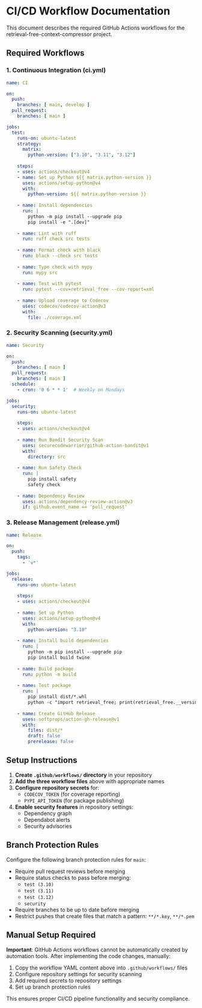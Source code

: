 # CI/CD Workflow Documentation

This document describes the required GitHub Actions workflows for the retrieval-free-context-compressor project.

## Required Workflows

### 1. Continuous Integration (ci.yml)

```yaml
name: CI

on:
  push:
    branches: [ main, develop ]
  pull_request:
    branches: [ main ]

jobs:
  test:
    runs-on: ubuntu-latest
    strategy:
      matrix:
        python-version: ["3.10", "3.11", "3.12"]
    
    steps:
    - uses: actions/checkout@v4
    - name: Set up Python ${{ matrix.python-version }}
      uses: actions/setup-python@v4
      with:
        python-version: ${{ matrix.python-version }}
    
    - name: Install dependencies
      run: |
        python -m pip install --upgrade pip
        pip install -e ".[dev]"
    
    - name: Lint with ruff
      run: ruff check src tests
    
    - name: Format check with black
      run: black --check src tests
    
    - name: Type check with mypy
      run: mypy src
    
    - name: Test with pytest
      run: pytest --cov=retrieval_free --cov-report=xml
    
    - name: Upload coverage to Codecov
      uses: codecov/codecov-action@v3
      with:
        file: ./coverage.xml
```

### 2. Security Scanning (security.yml)

```yaml
name: Security

on:
  push:
    branches: [ main ]
  pull_request:
    branches: [ main ]
  schedule:
    - cron: '0 6 * * 1'  # Weekly on Mondays

jobs:
  security:
    runs-on: ubuntu-latest
    
    steps:
    - uses: actions/checkout@v4
    
    - name: Run Bandit Security Scan
      uses: securecodewarrior/github-action-bandit@v1
      with:
        directory: src
    
    - name: Run Safety Check
      run: |
        pip install safety
        safety check
    
    - name: Dependency Review
      uses: actions/dependency-review-action@v3
      if: github.event_name == 'pull_request'
```

### 3. Release Management (release.yml)

```yaml
name: Release

on:
  push:
    tags:
      - 'v*'

jobs:
  release:
    runs-on: ubuntu-latest
    
    steps:
    - uses: actions/checkout@v4
    
    - name: Set up Python
      uses: actions/setup-python@v4
      with:
        python-version: "3.10"
    
    - name: Install build dependencies
      run: |
        python -m pip install --upgrade pip
        pip install build twine
    
    - name: Build package
      run: python -m build
    
    - name: Test package
      run: |
        pip install dist/*.whl
        python -c "import retrieval_free; print(retrieval_free.__version__)"
    
    - name: Create GitHub Release
      uses: softprops/action-gh-release@v1
      with:
        files: dist/*
        draft: false
        prerelease: false
```

## Setup Instructions

1. **Create `.github/workflows/` directory** in your repository
2. **Add the three workflow files** above with appropriate names
3. **Configure repository secrets** for:
   - `CODECOV_TOKEN` (for coverage reporting)
   - `PYPI_API_TOKEN` (for package publishing)
4. **Enable security features** in repository settings:
   - Dependency graph
   - Dependabot alerts
   - Security advisories

## Branch Protection Rules

Configure the following branch protection rules for `main`:

- Require pull request reviews before merging
- Require status checks to pass before merging:
  - `test (3.10)`
  - `test (3.11)` 
  - `test (3.12)`
  - `security`
- Require branches to be up to date before merging
- Restrict pushes that create files that match a pattern: `**/*.key`, `**/*.pem`

## Manual Setup Required

**Important**: GitHub Actions workflows cannot be automatically created by automation tools. 
After implementing the code changes, manually:

1. Copy the workflow YAML content above into `.github/workflows/` files
2. Configure repository settings for security scanning
3. Add required secrets to repository settings
4. Set up branch protection rules

This ensures proper CI/CD pipeline functionality and security compliance.